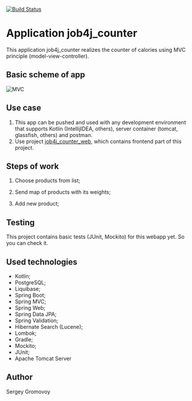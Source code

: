 [![Build Status](https://travis-ci.com/Sir-Hedgehog/job4j_counter.svg?branch=master)](https://travis-ci.org/Sir-Hedgehog/job4j_counter)

# Application job4j_counter
This application job4j_counter realizes the counter of calories using MVC principle (model-view-controller).

## Basic scheme of app
![MVC](https://javabeat.net/wp-content/uploads/2014/02/model-1-arch.jpg)

## Use case
1) This app can be pushed and used with any development environment that supports Kotlin (IntellijIDEA, others), server container (tomcat, glassfish, others) and postman.
2) Use project [job4j_counter_web](https://github.com/Sir-Hedgehog/job4j_counter_web), which contains frontend part of this project.

## Steps of work

1) Choose products from list; 

2) Send map of products with its weights;

3) Add new product;

## Testing
This project contains basic tests (JUnit, Mockito) for this webapp yet. So you can check it.

## Used technologies
* Kotlin;
* PostgreSQL;
* Liquibase;
* Spring Boot;
* Spring MVC;
* Spring Web;
* Spring Data JPA;
* Spring Validation;
* Hibernate Search (Lucene);
* Lombok;
* Gradle;
* Mockito;
* JUnit;
* Apache Tomcat Server

## Author
Sergey Gromovoy